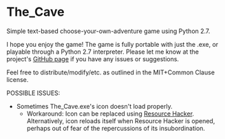 # The_Cave
Simple text-based choose-your-own-adventure game using Python 2.7.

I hope you enjoy the game! 
The game is fully portable with just the .exe, or playable through a Python 2.7 interpreter. Please let me know at the project's [GitHub page](https://github.com/ThomasRada/The_Cave) if you have any issues or suggestions.

Feel free to distribute/modify/etc. as outlined in the MIT+Common Clause license.

POSSIBLE ISSUES:
- Sometimes The_Cave.exe's icon doesn't load properly.
  - Workaround: Icon can be replaced using [Resource Hacker](http://www.angusj.com/resourcehacker/).  
    Alternatively, icon reloads itself when Resource Hacker is opened, perhaps out of fear of the repercussions of its insubordination.
